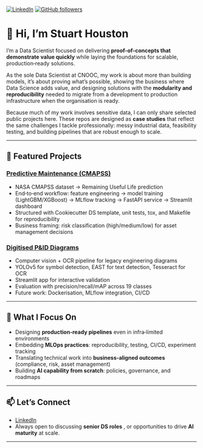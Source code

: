 [![LinkedIn](https://img.shields.io/badge/LinkedIn-Stuart_Houston-blue?style=flat&logo=linkedin)](https://www.linkedin.com/in/stuart-houston-14835133)
[![GitHub followers](https://img.shields.io/github/followers/S-Houston?style=social)](https://github.com/S-Houston)

# 👋 Hi, I’m Stuart Houston

I’m a Data Scientist focused on delivering **proof‑of‑concepts that demonstrate value quickly** while laying the foundations for scalable, production‑ready solutions.  

As the sole Data Scientist at CNOOC, my work is about more than building models, it’s about proving what’s possible, showing the business where Data Science adds value, and designing solutions with the **modularity and reproducibility** needed to migrate from a development to production infrastructure when the organisation is ready.  

Because much of my work involves sensitive data, I can only share selected public projects here. These repos are designed as **case studies** that reflect the same challenges I tackle professionally: messy industrial data, feasibility testing, and building pipelines that are robust enough to scale.

---

## 🔧 Featured Projects

### [Predictive Maintenance (CMAPSS)](https://github.com/S-Houston/predictive_maintenance)
- NASA CMAPSS dataset → Remaining Useful Life prediction  
- End‑to‑end workflow: feature engineering → model training (LightGBM/XGBoost) → MLflow tracking → FastAPI service → Streamlit dashboard  
- Structured with Cookiecutter DS template, unit tests, tox, and Makefile for reproducibility  
- Business framing: risk classification (high/medium/low) for asset management decisions  

### [Digitised P&ID Diagrams](https://github.com/S-Houston/digitised-pid-mlops)
- Computer vision + OCR pipeline for legacy engineering diagrams  
- YOLOv5 for symbol detection, EAST for text detection, Tesseract for OCR  
- Streamlit app for interactive validation  
- Evaluation with precision/recall/mAP across 19 classes  
- Future work: Dockerisation, MLflow integration, CI/CD  

---

## 🧭 What I Focus On
- Designing **production‑ready pipelines** even in infra‑limited environments  
- Embedding **MLOps practices**: reproducibility, testing, CI/CD, experiment tracking  
- Translating technical work into **business‑aligned outcomes** (compliance, risk, asset management)  
- Building **AI capability from scratch**: policies, governance, and roadmaps  

---

## 📫 Let’s Connect
- [LinkedIn](https://www.linkedin.com/in/stuart-houston-14835133/)  
- Always open to discussing **senior DS roles** , or opportunities to drive **AI maturity** at scale.

---

<!---
S-Houston/S-Houston is a ✨ special ✨ repository because its `README.md` (this file) appears on your GitHub profile.
You can click the Preview link to take a look at your changes.
--->
